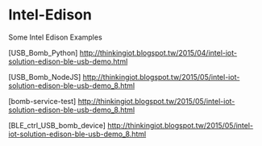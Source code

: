 # Intel-Edison
Some Intel Edison Examples

[USB_Bomb_Python]
http://thinkingiot.blogspot.tw/2015/04/intel-iot-solution-edison-ble-usb-demo.html

[USB_Bomb_NodeJS]
http://thinkingiot.blogspot.tw/2015/05/intel-iot-solution-edison-ble-usb-demo_8.html

[bomb-service-test]
http://thinkingiot.blogspot.tw/2015/05/intel-iot-solution-edison-ble-usb-demo_8.html

[BLE_ctrl_USB_bomb_device]
http://thinkingiot.blogspot.tw/2015/05/intel-iot-solution-edison-ble-usb-demo_8.html

